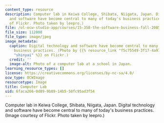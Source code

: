 ```yaml
---
content_type: resource
description: Computer lab in Keiwa College, Shibata, Niigata, Japan. Digital technology
  and software have become central to many of today's business practices. (Image courtesy
  of Flickr. Photo taken by leepro.)
file: /ol-ocw-studio-app/courses/15-358-the-software-business-fall-2005/6faca2660d899b0914b558fc95ad3f54_15-358f05.jpg
file_size: 112008
file_type: image/jpeg
image_metadata:
  caption: Digital technology and software have become central to many of today's
    business practices. (Photo by {{% resource_link "f5c75549-3f17-4a97-8809-e7fda3ec8896"
    "shinyai" %}} on Flickr.)
  credit: ''
  image-alt: Photo of a computer lab at a school in Japan.
learning_resource_types: []
license: https://creativecommons.org/licenses/by-nc-sa/4.0/
ocw_type: OCWImage
resourcetype: Image
title: Computer Lab
uid: 6faca266-0d89-9b09-14b5-58fc95ad3f54
---
```

Computer lab in Keiwa College, Shibata, Niigata, Japan. Digital technology and software have become central to many of today's business practices. (Image courtesy of Flickr. Photo taken by leepro.)